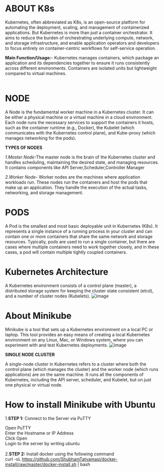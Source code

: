 # ABOUT K8s
Kubernetes, often abbreviated as K8s, is an open-source platform for automating the deployment, scaling, and management of containerized applications. But Kubernetes is more than just a container orchestrator. It aims to reduce the burden of orchestrating underlying compute, network, and storage infrastructure, and enable application operators and developers to focus entirely on container-centric workflows for self-service operation.

**Main Function/Usage:**- Kubernetes manages containers, which package an application and its dependencies together to ensure it runs consistently across different environments. Containers are isolated units but lightweight compared to virtual machines.
<br><br>
# NODE
A Node is the fundamental worker machine in a Kubernetes cluster. It can be either a physical machine or a virtual machine in a cloud environment. Each node runs the necessary services to support the containers it hosts, such as the container runtime (e.g., Docker), the Kubelet (which communicates with the Kubernetes control plane), and Kube-proxy (which manages networking for the pods).

**TYPES OF NODES**

*1.Master Node*-The master node is the brain of the Kubernetes cluster and handles scheduling, maintaining the desired state, and managing resources. It contains components like API Server,Scheduler,Controller Manager

*2.Worker Node-* Worker nodes are the machines where application workloads run. These nodes run the containers and host the pods that make up an application. They handle the execution of the actual tasks, networking, and storage management.

# PODS 
A Pod is the smallest and most basic deployable unit in Kubernetes (K8s). It represents a single instance of a running process in your cluster and can contain one or more containers that share the same network and storage resources. Typically, pods are used to run a single container, but there are cases where multiple containers need to work together closely, and in these cases, a pod will contain multiple tightly coupled containers.

# Kubernetes Architecture
A Kubernetes environment consists of a control plane (master), a distributed storage system for keeping the cluster state consistent (etcd), and a number of cluster nodes (Kubelets).
![image](https://github.com/user-attachments/assets/470ef796-7577-4b4f-8842-c8e2a0a13142)
# About Minikube
Minikube is a tool that sets up a Kubernetes environment on a local PC or laptop. This tool provides an easy means of creating a local Kubernetes environment on any Linux, Mac, or Windows system, where you can experiment with and test Kubernetes deployments.
![image](https://github.com/user-attachments/assets/b6b29514-fa38-49fc-9acd-0565b7444012)


**SINGLE NODE CLUSTER**

A single-node cluster in Kubernetes refers to a cluster where both the control plane (which manages the cluster) and the worker node (which runs applications) are on the same machine. It runs all the components of Kubernetes, including the API server, scheduler, and Kubelet, but on just one physical or virtual node.
<br>
# How to install Minikube with Ubuntu
1.**STEP 1:** Connect to the Server via PuTTY

Open PuTTY
<br>
Enter the Hostname or IP Address
<br>
Click Open
<br>
Login to the server by writing ubuntu
<br>
<br>
2.**STEP 2:** Install docker using the following command
<br>
curl -sL https://github.com/ShubhamTatvamasi/docker-install/raw/master/docker-install.sh | bash















